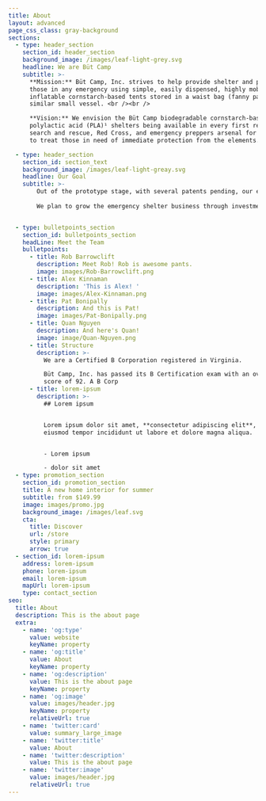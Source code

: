 ```yaml
---
title: About
layout: advanced
page_css_class: gray-background
sections:
  - type: header_section
    section_id: header_section
    background_image: /images/leaf-light-grey.svg
    headline: We are Büt Camp
    subtitle: >-
      **Mission:** Büt Camp, Inc. strives to help provide shelter and privacy to
      those in any emergency using simple, easily dispensed, highly mobile,
      inflatable cornstarch-based tents stored in a waist bag (fanny pack) or a
      similar small vessel. <br /><br />

      **Vision:** We envision the Büt Camp biodegradable cornstarch-based
      polylactic acid (PLA)¹ shelters being available in every first responder,
      search and rescue, Red Cross, and emergency preppers arsenal for helping
      to treat those in need of immediate protection from the elements.

  - type: header_section
    section_id: section_text
    background_image: /images/leaf-light-greay.svg
    headline: Our Goal
    subtitle: >-
        Out of the prototype stage, with several patents pending, our end goal is to make the Büt Camp tent synonymous with a small comfort during a stressful time. We are pushing to move from a local market into larger regional areas within the following year.<br /><br />
        
        We plan to grow the emergency shelter business through investment into a national offering. Then we plan to expand our product line into 3D printed camping and survival products such as utensils, multi-tools, and first aid kit supplies, with an eventual goal of offering 3D schematics via direct-to-consumer sales.


  - type: bulletpoints_section
    section_id: bulletpoints_section
    headLine: Meet the Team
    bulletpoints:
      - title: Rob Barrowclift
        description: Meet Rob! Rob is awesome pants.
        image: images/Rob-Barrowclift.png
      - title: Alex Kinnaman
        description: 'This is Alex! '
        image: images/Alex-Kinnaman.png
      - title: Pat Bonipally
        description: And this is Pat!
        image: images/Pat-Bonipally.png
      - title: Quan Nguyen
        description: And here's Quan!
        image: image/Quan-Nguyen.png
      - title: Structure
        description: >-
          We are a Certified B Corporation registered in Virginia. 

          Büt Camp, Inc. has passed its B Certification exam with an overall
          score of 92. A B Corp
      - title: lorem-ipsum
        description: >-
          ## Lorem ipsum


          Lorem ipsum dolor sit amet, **consectetur adipiscing elit**, sed do
          eiusmod tempor incididunt ut labore et dolore magna aliqua.


          - Lorem ipsum

          - dolor sit amet
  - type: promotion_section
    section_id: promotion_section
    title: A new home interior for summer
    subtitle: from $149.99
    image: images/promo.jpg
    background_image: /images/leaf.svg
    cta:
      title: Discover
      url: /store
      style: primary
      arrow: true
  - section_id: lorem-ipsum
    address: lorem-ipsum
    phone: lorem-ipsum
    email: lorem-ipsum
    mapUrl: lorem-ipsum
    type: contact_section
seo:
  title: About
  description: This is the about page
  extra:
    - name: 'og:type'
      value: website
      keyName: property
    - name: 'og:title'
      value: About
      keyName: property
    - name: 'og:description'
      value: This is the about page
      keyName: property
    - name: 'og:image'
      value: images/header.jpg
      keyName: property
      relativeUrl: true
    - name: 'twitter:card'
      value: summary_large_image
    - name: 'twitter:title'
      value: About
    - name: 'twitter:description'
      value: This is the about page
    - name: 'twitter:image'
      value: images/header.jpg
      relativeUrl: true
---
```


